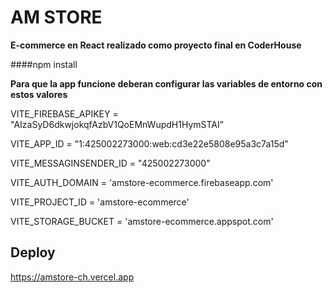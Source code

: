 # AM STORE

**E-commerce en React realizado como proyecto final en CoderHouse**

####npm install 

**Para que la app funcione deberan configurar las variables de entorno con estos valores** 

VITE_FIREBASE_APIKEY = "AIzaSyD6dkwjokqfAzbV1QoEMnWupdH1HymSTAI"

VITE_APP_ID = "1:425002273000:web:cd3e22e5808e95a3c7a15d"

VITE_MESSAGINSENDER_ID = "425002273000"

VITE_AUTH_DOMAIN = 'amstore-ecommerce.firebaseapp.com'

VITE_PROJECT_ID = 'amstore-ecommerce'

VITE_STORAGE_BUCKET = 'amstore-ecommerce.appspot.com'

## Deploy 
https://amstore-ch.vercel.app
